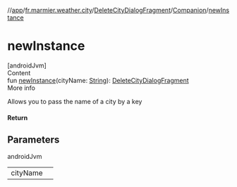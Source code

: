 //[app](../../../../index.md)/[fr.marmier.weather.city](../../index.md)/[DeleteCityDialogFragment](../index.md)/[Companion](index.md)/[newInstance](new-instance.md)



# newInstance  
[androidJvm]  
Content  
fun [newInstance](new-instance.md)(cityName: [String](https://kotlinlang.org/api/latest/jvm/stdlib/kotlin/-string/index.html)): [DeleteCityDialogFragment](../index.md)  
More info  


Allows you to pass the name of a city by a key



#### Return  


## Parameters  
  
androidJvm  
  
| | |
|---|---|
| <a name="fr.marmier.weather.city/DeleteCityDialogFragment.Companion/newInstance/#kotlin.String/PointingToDeclaration/"></a>cityName| <a name="fr.marmier.weather.city/DeleteCityDialogFragment.Companion/newInstance/#kotlin.String/PointingToDeclaration/"></a>|
  
  




